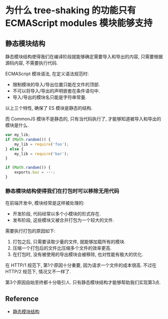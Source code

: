 # 为什么 tree-shaking 的功能只有 ECMAScript modules 模块能够支持

## 静态模块结构

静态模块结构使得我们在编译阶段就能够确定需要导入和导出的内容, 只需要根据源码内容, 不需要执行代码.

ECMAScript 模块语法, 在定义语法规范时:

- 限制模块的导入/导出位置只能在文件的顶部.
- 不可以将导入/导出的声明嵌套在条件语句中.
- 导入/导出的模块名只能是字符串常量.

以上三个特性, 确保了 ES 模块是静态的结构.

而 CommonJS 模块不是静态的, 只有当代码执行了, 才能够知道被导入和导出的模块是什么.

```js
var my_lib;
if (Math.random()) {
    my_lib = require('foo');
} else {
    my_lib = require('bar');
}

if (Math.random()) {
    exports.baz = ···;
}
```

### 静态模块结构使得我们在打包时可以移除无用代码

在前端开发中, 模块经常是这样被处理的:

- 开发阶段, 代码经常以多个小模块的形式存在.
- 发布阶段, 这些模块又被合并打包为一个较大的文件.

需要执行打包的原因如下:

1. 打包之后, 只需要读取少量的文件, 就能够加载所有的模块.
1. 压缩一个打包后的文件比压缩多个文件的效率更高.
1. 在打包时, 没有被使用的导出模块会被移除, 也对性能有极大的优化.

在 HTTP/1 规范下, 第1个原因十分重要, 因为请求一个文件的成本很高. 不过在 HTTP/2 规范下, 情况又不一样了. 

第3个原因自始至终都十分吸引人. 只有静态模块结构才能够帮助我们实现第3点.

## Reference

- [静态模块结构](https://exploringjs.com/es6/ch_modules.html#static-module-structure)